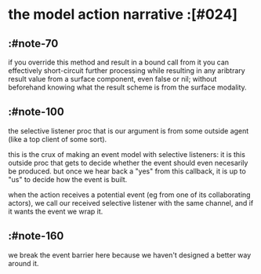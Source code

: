# the model action narrative :[#024]

## :#note-70

if you override this method and result in a bound call from it you can
effectively short-circuit further processing while resulting in any
aribtrary result value from a surface component, even false or nil;
without beforehand knowing what the result scheme is from the surface
modality.




## :#note-100

the selective listener proc that is our argument is from some outside
agent (like a top client of some sort).

this is the crux of making an event model with selective listeners: it is
this outside proc that gets to decide whether the event should even
necesarily be produced. but once we hear back a "yes" from this
callback, it is up to "us" to decide how the event is built.

when the action receives a potential event (eg from one of its
collaborating actors), we call our received selective listener
with the same channel, and if it wants the event we wrap it.


## :#note-160

we break the event barrier here because we haven't designed a better way
around it.
